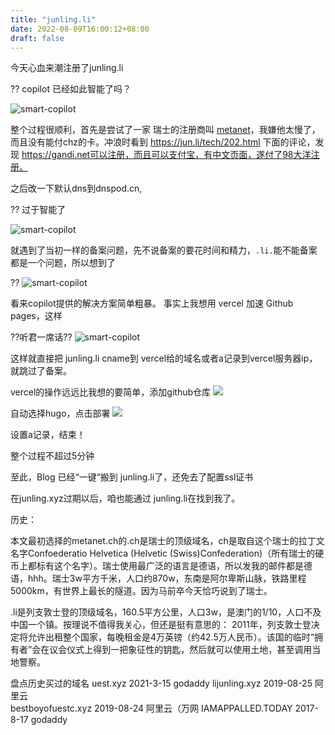 ```yaml
---
title: "junling.li"
date: 2022-08-09T16:00:12+08:00
draft: false
---
```


今天心血来潮注册了junling.li

?? copilot 已经如此智能了吗？

![smart-copilot](https://charon-pic.oss-cn-hangzhou.aliyuncs.com/Snipaste_2022-08-09_17-50-15.png)

整个过程很顺利，首先是尝试了一家 瑞士的注册商叫 [metanet](https://www.metanet.ch)，我嫌他太慢了，而且没有能付chz的卡。冲浪时看到 https://jun.li/tech/202.html 下面的评论，发现 https://gandi.net可以注册，而且可以支付宝，有中文页面，遂付了98大洋注册。

之后改一下默认dns到dnspod.cn,

?? 过于智能了

![smart-copilot](https://charon-pic.oss-cn-hangzhou.aliyuncs.com/Snipaste_2022-08-09_17-59-12.png)

就遇到了当初一样的备案问题，先不说备案的要花时间和精力，`.li.`能不能备案都是一个问题，所以想到了

?? 
![smart-copilot](https://charon-pic.oss-cn-hangzhou.aliyuncs.com/Snipaste_2022-08-09_18-02-44.png)

看来copilot提供的解决方案简单粗暴。
事实上我想用 vercel 加速 Github pages，这样

??听君一席话??
![smart-copilot](https://charon-pic.oss-cn-hangzhou.aliyuncs.com/Snipaste_2022-08-09_18-08-00.png)

这样就直接把 junling.li cname到 vercel给的域名或者a记录到vercel服务器ip，就跳过了备案。

vercel的操作远远比我想的要简单，添加github仓库
![](https://charon-pic.oss-cn-hangzhou.aliyuncs.com/Snipaste_2022-08-09_18-13-37.png)

自动选择hugo，点击部署
![](https://charon-pic.oss-cn-hangzhou.aliyuncs.com/Snipaste_2022-08-09_18-14-31.png)

设置a记录，结束！

整个过程不超过5分钟

至此，Blog 已经“一键”搬到 junling.li了，还免去了配置ssl证书

在junling.xyz过期以后，咱也能通过 junling.li在找到我了。

历史：

本文最初选择的metanet.ch的.ch是瑞士的顶级域名，ch是取自这个瑞士的拉丁文名字Confoederatio Helvetica (Helvetic (Swiss)Confederation)（所有瑞士的硬币上都标有这个名字）。瑞士使用最广泛的语言是德语，所以发我的邮件都是德语，hhh。瑞士3w平方千米，人口约870w，东南是阿尔卑斯山脉，铁路里程5000km，有世界上最长的隧道。因为马前卒今天恰巧说到了瑞士。

.li是列支敦士登的顶级域名，160.5平方公里，人口3w，是澳门的1/10，人口不及中国一个镇。按理说不值得我关心，但还是挺有意思的：
2011年，列支敦士登决定将允许出租整个国家，每晚租金是4万英镑（约42.5万人民币）。该国的临时“拥有者”会在议会仪式上得到一把象征性的钥匙，然后就可以使用土地，甚至调用当地警察。 

盘点历史买过的域名
 uest.xyz 2021-3-15 godaddy
 lijunling.xyz 2019-08-25 阿里云	
bestboyofuestc.xyz 2019-08-24 阿里云（万网
IAMAPPALLED.TODAY 2017-8-17 godaddy
